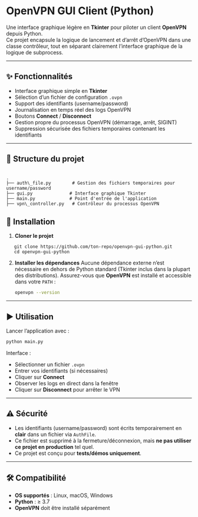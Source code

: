 # OpenVPN GUI Client (Python)

Une interface graphique légère en **Tkinter** pour piloter un client **OpenVPN** depuis Python.  
Ce projet encapsule la logique de lancement et d’arrêt d’OpenVPN dans une classe contrôleur, tout en séparant clairement l’interface graphique de la logique de subprocess.

---

## ✨ Fonctionnalités

- Interface graphique simple en **Tkinter**  
- Sélection d’un fichier de configuration `.ovpn`  
- Support des identifiants (username/password)  
- Journalisation en temps réel des logs OpenVPN  
- Boutons **Connect** / **Disconnect**  
- Gestion propre du processus OpenVPN (démarrage, arrêt, SIGINT)  
- Suppression sécurisée des fichiers temporaires contenant les identifiants  

---

## 📂 Structure du projet

```

.
├── auth\_file.py        # Gestion des fichiers temporaires pour username/password
├── gui.py              # Interface graphique Tkinter
├── main.py             # Point d'entrée de l'application
├── vpn\_controller.py   # Contrôleur du processus OpenVPN
```

## 🚀 Installation

1. **Cloner le projet**
```
   git clone https://github.com/ton-repo/openvpn-gui-python.git
   cd openvpn-gui-python
```

2. **Installer les dépendances**
   Aucune dépendance externe n’est nécessaire en dehors de Python standard (Tkinter inclus dans la plupart des distributions).
   Assurez-vous que **OpenVPN** est installé et accessible dans votre `PATH` :

   ```bash
   openvpn --version
   ```

---

## ▶️ Utilisation

Lancer l’application avec :

```bash
python main.py
```

Interface :

* Sélectionner un fichier `.ovpn`
* Entrer vos identifiants (si nécessaires)
* Cliquer sur **Connect**
* Observer les logs en direct dans la fenêtre
* Cliquer sur **Disconnect** pour arrêter le VPN

---

## ⚠️ Sécurité

* Les identifiants (username/password) sont écrits temporairement en **clair** dans un fichier via `AuthFile`.
* Ce fichier est supprimé à la fermeture/déconnexion, mais **ne pas utiliser ce projet en production** tel quel.
* Ce projet est conçu pour **tests/démos uniquement**.

---

## 🛠️ Compatibilité

* **OS supportés** : Linux, macOS, Windows
* **Python** : ≥ 3.7
* **OpenVPN** doit être installé séparément
